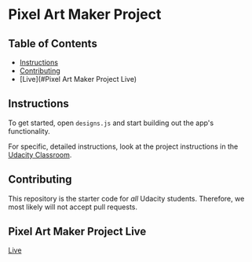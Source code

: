# Pixel Art Maker Project

## Table of Contents

* [Instructions](#instructions)
* [Contributing](#contributing)
* [Live](#Pixel Art Maker Project Live)

## Instructions

To get started, open `designs.js` and start building out the app's functionality.

For specific, detailed instructions, look at the project instructions in the [Udacity Classroom](https://classroom.udacity.com/me).

## Contributing

This repository is the starter code for _all_ Udacity students. Therefore, we most likely will not accept pull requests.


## Pixel Art Maker Project Live 

[Live](https://suleimanbashiru.github.io/SB/)